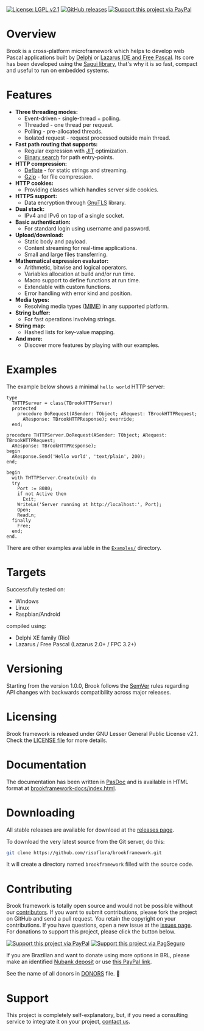 [![License: LGPL v2.1](https://img.shields.io/badge/License-LGPL%20v2.1-lemmon.svg)](https://github.com/risoflora/brookframework/blob/master/LICENSE)
[![GitHub releases](https://img.shields.io/github/v/release/risoflora/brookframework?color=lemmon)](https://github.com/risoflora/brookframework/releases)
[![Support this project via PayPal](https://img.shields.io/badge/donate-paypal-brightgreen)](https://www.paypal.com/cgi-bin/webscr?cmd=_donations&business=silvioprog%40gmail%2ecom&lc=US&item_name=brookframework&item_number=brookframework&currency_code=USD&bn=PP%2dDonationsBF%3aproject%2dsupport%2ejpg%3aNonHosted)

# Overview

Brook is a cross-platform microframework which helps to develop web Pascal applications built by [Delphi](<https://en.wikipedia.org/wiki/Delphi_(software)>) or [Lazarus IDE and Free Pascal](<https://en.wikipedia.org/wiki/Lazarus_(IDE)>). Its core has been developed using the [Sagui library](https://risoflora.github.io/libsagui), that's why it is so fast, compact and useful to run on embedded systems.

# Features

- **Three threading modes:**
  - Event-driven - single-thread + polling.
  - Threaded - one thread per request.
  - Polling - pre-allocated threads.
  - Isolated request - request processed outside main thread.
- **Fast path routing that supports:**
  - Regular expression with [JIT](https://www.pcre.org/current/doc/html/pcre2jit.html) optimization.
  - [Binary search](https://en.wikipedia.org/wiki/Binary_search_algorithm) for path entry-points.
- **HTTP compression:**
  - [Deflate](https://en.wikipedia.org/wiki/DEFLATE) - for static strings and streaming.
  - [Gzip](https://en.wikipedia.org/wiki/Gzip) - for file compression.
- **HTTP cookies:**
  - Providing classes which handles server side cookies.
- **HTTPS support:**
  - Data encryption through [GnuTLS](https://www.gnutls.org) library.
- **Dual stack:**
  - IPv4 and IPv6 on top of a single socket.
- **Basic authentication:**
  - For standard login using username and password.
- **Upload/download:**
  - Static body and payload.
  - Content streaming for real-time applications.
  - Small and large files transferring.
- **Mathematical expression evaluator:**
  - Arithmetic, bitwise and logical operators.
  - Variables allocation at build and/or run time.
  - Macro support to define functions at run time.
  - Extendable with custom functions.
  - Error handling with error kind and position.
- **Media types:**
  - Resolving media types ([MIME](https://en.wikipedia.org/wiki/MIME)) in any supported platform.
- **String buffer:**
  - For fast operations involving strings.
- **String map:**
  - Hashed lists for key-value mapping.
- **And more:**
  - Discover more features by playing with our examples.

# Examples

The example below shows a minimal `hello world` HTTP server:

```delphi
type
  THTTPServer = class(TBrookHTTPServer)
  protected
    procedure DoRequest(ASender: TObject; ARequest: TBrookHTTPRequest;
      AResponse: TBrookHTTPResponse); override;
  end;

procedure THTTPServer.DoRequest(ASender: TObject; ARequest: TBrookHTTPRequest;
  AResponse: TBrookHTTPResponse);
begin
  AResponse.Send('Hello world', 'text/plain', 200);
end;

begin
  with THTTPServer.Create(nil) do
  try
    Port := 8080;
    if not Active then
      Exit;
    WriteLn('Server running at http://localhost:', Port);
    Open;
    ReadLn;
  finally
    Free;
  end;
end.
```

There are other examples available in the [`Examples/`](https://github.com/risoflora/brookframework/tree/master/Examples) directory.

# Targets

Successfully tested on:

- Windows
- Linux
- Raspbian/Android

compiled using:

- Delphi XE family (Rio)
- Lazarus / Free Pascal (Lazarus 2.0+ / FPC 3.2+)

# Versioning

Starting from the version 1.0.0, Brook follows the [SemVer](https://semver.org) rules regarding API changes with backwards compatibility across major releases.

# Licensing

Brook framework is released under GNU Lesser General Public License v2.1. Check the [LICENSE file](https://github.com/risoflora/brookframework/blob/master/LICENSE) for more details.

# Documentation

The documentation has been written in [PasDoc](https://github.com/pasdoc/pasdoc) and is available in HTML format at [brookframework-docs/index.html](https://risoflora.github.io/brookframework-docs/index.html).

# Downloading

All stable releases are available for download at the [releases page](https://github.com/risoflora/brookframework/releases).

To download the very latest source from the Git server, do this:

```bash
git clone https://github.com/risoflora/brookframework.git
```

It will create a directory named `brookframework` filled with the source code.

# Contributing

Brook framework is totally open source and would not be possible without our [contributors](https://github.com/risoflora/brookframework/blob/master/THANKS). If you want to submit contributions, please fork the project on GitHub and send a pull request. You retain the copyright on your contributions. If you have questions, open a new issue at the [issues page](https://github.com/risoflora/brookframework/issues). For donations to support this project, please click the button below.

[![Support this project via PayPal](https://www.paypalobjects.com/en_US/GB/i/btn/btn_donateCC_LG.gif)](https://www.paypal.com/cgi-bin/webscr?cmd=_donations&business=silvioprog%40gmail%2ecom&lc=US&item_name=brookframework&item_number=brookframework&currency_code=USD&bn=PP%2dDonationsBF%3aproject%2dsupport%2ejpg%3aNonHosted) [![Support this project via PagSeguro](https://stc.pagseguro.uol.com.br/public/img/botoes/doacoes/120x53-doar.gif)](https://pag.ae/7WgS8EENR)

If you are Brazilian and want to donate using more options in BRL, please make an identified [Nubank deposit](https://drive.google.com/file/d/1CQWoDVLnepbs29enY5CylAw_omNvit5M/view?usp=sharing) or use [this PayPal link](https://www.paypal.com/cgi-bin/webscr?cmd=_donations&business=GE9VT768TLP74&item_name=brookframework&currency_code=BRL&source=url).

See the name of all donors in [DONORS](https://github.com/risoflora/brookframework/tree/master/DONORS) file. :green_heart:

# Support

This project is completely self-explanatory, but, if you need a consulting service to integrate it on your project, [contact us](mailto:silvioprog@gmail.com).
